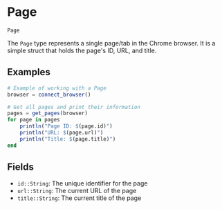 # Page

```@docs
Page
```

The `Page` type represents a single page/tab in the Chrome browser. It is a simple struct that holds the page's ID, URL, and title.

## Examples

```julia
# Example of working with a Page
browser = connect_browser()

# Get all pages and print their information
pages = get_pages(browser)
for page in pages
    println("Page ID: $(page.id)")
    println("URL: $(page.url)")
    println("Title: $(page.title)")
end
```

## Fields

- `id::String`: The unique identifier for the page
- `url::String`: The current URL of the page
- `title::String`: The current title of the page
